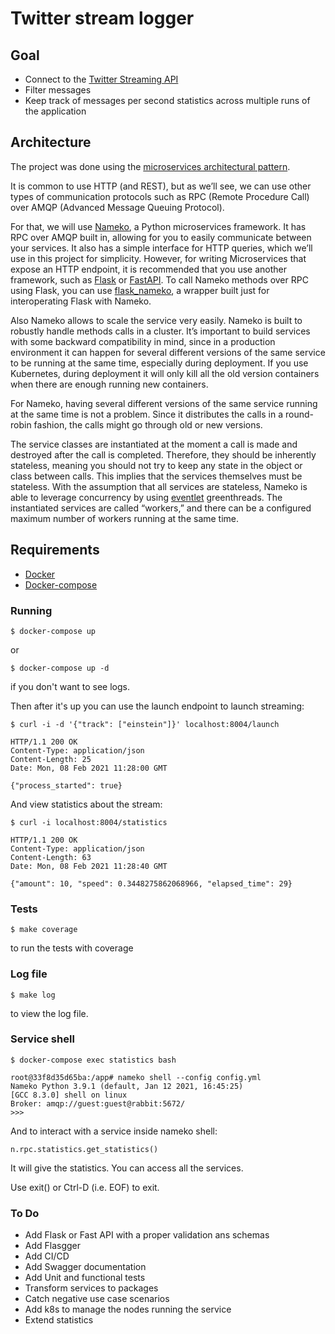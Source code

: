 # Twitter stream logger #

## Goal ##

+ Connect to the [Twitter Streaming API][twitter_streaming_api]
+ Filter messages
+ Keep track of messages per second statistics across multiple runs of the application

## Architecture ##

The project was done using the [microservices architectural pattern][microservices_article].

It is common to use HTTP (and REST), but as we’ll see, 
we can use other types of communication protocols such as RPC (Remote Procedure Call) 
over AMQP (Advanced Message Queuing Protocol).

For that, we will use [Nameko][nameko], a Python microservices framework. 
It has RPC over AMQP built in, allowing for you to easily communicate between your services. 
It also has a simple interface for HTTP queries, which we’ll use in this project for simplicity. 
However, for writing Microservices that expose an HTTP endpoint, 
it is recommended that you use another framework, such as [Flask][flask] or [FastAPI][fastapi]. 
To call Nameko methods over RPC using Flask, you can use [flask_nameko][flask_nameko], 
a wrapper built just for interoperating Flask with Nameko.

Also Nameko allows to scale the service very easily.
Nameko is built to robustly handle methods calls in a cluster.
It’s important to build services with some backward compatibility in mind, 
since in a production environment it can happen for several different versions of the same 
service to be running at the same time, especially during deployment. 
If you use Kubernetes, during deployment it will only kill all the old version containers 
when there are enough running new containers.

For Nameko, having several different versions of the same service running at the same 
time is not a problem. Since it distributes the calls in a round-robin fashion, 
the calls might go through old or new versions. 

The service classes are instantiated at the moment a call is made and destroyed after 
the call is completed. 
Therefore, they should be inherently stateless, meaning you should not try to keep any 
state in the object or class between calls. 
This implies that the services themselves must be stateless. 
With the assumption that all services are stateless, 
Nameko is able to leverage concurrency by using [eventlet][eventlet] greenthreads. 
The instantiated services are called “workers,” and there can be a configured maximum 
number of workers running at the same time.

## Requirements

* [Docker][docker]
* [Docker-compose][docker-compose]


### Running

```shell script
$ docker-compose up
```

or 

```shell script
$ docker-compose up -d
```
if you don't want to see logs.

Then after it's up you can use the launch endpoint to launch streaming:

```shell script
$ curl -i -d '{"track": ["einstein"]}' localhost:8004/launch
```
```
HTTP/1.1 200 OK
Content-Type: application/json
Content-Length: 25
Date: Mon, 08 Feb 2021 11:28:00 GMT

{"process_started": true}
```

And view statistics about the stream:

```shell script
$ curl -i localhost:8004/statistics
```
```
HTTP/1.1 200 OK
Content-Type: application/json
Content-Length: 63
Date: Mon, 08 Feb 2021 11:28:40 GMT

{"amount": 10, "speed": 0.3448275862068966, "elapsed_time": 29}
```

### Tests

```shell script
$ make coverage
```
to run the tests with coverage

### Log file

```shell script
$ make log
```
to view the log file.

### Service shell

```shell script
$ docker-compose exec statistics bash
```

```shell script
root@33f8d35d65ba:/app# nameko shell --config config.yml
Nameko Python 3.9.1 (default, Jan 12 2021, 16:45:25) 
[GCC 8.3.0] shell on linux
Broker: amqp://guest:guest@rabbit:5672/
>>> 
```

And to interact with a service inside nameko shell:

```shell script
n.rpc.statistics.get_statistics()
```

It will give the statistics.
You can access all the services.

Use exit() or Ctrl-D (i.e. EOF) to exit.

### To Do

* Add Flask or Fast API with a proper validation ans schemas
* Add Flasgger
* Add CI/CD
* Add Swagger documentation
* Add Unit and functional tests
* Transform services to packages
* Catch negative use case scenarios
* Add k8s to manage the nodes running the service
* Extend statistics

[twitter_streaming_api]: https://developer.twitter.com/en/docs
[microservices_article]: https://martinfowler.com/articles/microservices.html
[nameko]: https://nameko.readthedocs.io/en/stable/
[flask]: https://flask.palletsprojects.com/en/1.1.x/
[fastapi]: https://fastapi.tiangolo.com/
[flask_nameko]: https://github.com/jessepollak/flask-nameko
[eventlet]: http://eventlet.net/
[docker]: https://docs.docker.com/get-docker/
[docker-compose]: https://docs.docker.com/compose/install/